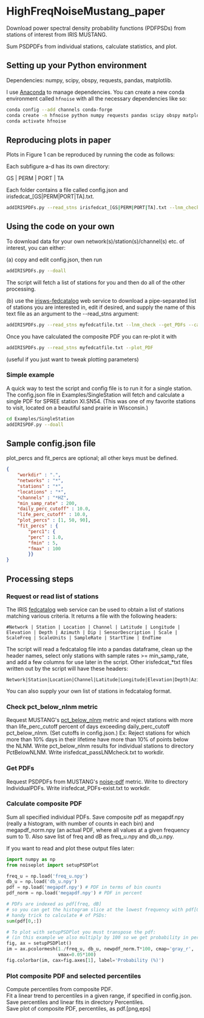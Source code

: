 # HighFreqNoiseMustang_paper
Download power spectral density probability functions (PDFPSDs) from stations of interest from IRIS MUSTANG.

Sum PSDPDFs from individual stations, calculate statistics, and plot.

## Setting up your Python environment
Dependencies: numpy, scipy, obspy, requests, pandas, matplotlib.

I use [Anaconda](https://www.anaconda.com/download/) to manage dependencies.  You can create a new conda environment called ```hfnoise``` with all the necessary dependencies like so:
```bash
conda config --add channels conda-forge
conda create -n hfnoise python numpy requests pandas scipy obspy matplotlib
conda activate hfnoise
```

## Reproducing plots in paper
Plots in Figure 1 can be reproduced by running the code as follows:

Each subfigure a-d has its own directory:

GS | PERM | PORT | TA

Each folder contains a file called config.json and irisfedcat_[GS|PERM|PORT|TA].txt.

```bash
addIRISPDFs.py --read_stns irisfedcat_[GS|PERM|PORT|TA].txt --lnm_check --get_PDFs --calc_PDFs --plot_PDF
```

## Using the code on your own
To download data for your own network(s)/station(s)/channel(s) etc. of interest, you can either:

(a) copy and edit config.json, then run 
```bash
addIRISPDFs.py --doall
```
The script will fetch a list of stations for you and then do all of the other processing.

(b) use the [irisws-fedcatalog](http://service.iris.edu/irisws/fedcatalog/1/) web service to download a pipe-separated list of stations you are interested in, edit if desired, and supply the name of this text file as an argument to the --read_stns argument:
```bash
addIRISPDFs.py --read_stns myfedcatfile.txt --lnm_check --get_PDFs --calc_PDF --plot_PDF
```

Once you have calculated the composite PDF you can re-plot it with
```bash
addIRISPDFs.py --read_stns myfedcatfile.txt --plot_PDF
```
(useful if you just want to tweak plotting parameters)

### Simple example
A quick way to test the script and config file is to run it for a single station.  The config.json file in Examples/SingleStation will fetch and calculate a single PDF for SPREE station XI.SN54.  (This was one of my favorite stations to visit, located on a beautiful sand prairie in Wisconsin.) 
```bash
cd Examples/SingleStation
addIRISPDF.py --doall
```

## Sample config.json file
plot_percs and fit_percs are optional; all other keys must be defined.
```json
{
	"workdir" : ".",
	"networks" : "*",
	"stations" : "*",
	"locations" : "*",
	"channels" : "*HZ",
	"min_samp_rate" : 200,
	"daily_perc_cutoff" : 10.0,
	"life_perc_cutoff" : 10.0,
	"plot_percs" : [1, 50, 90],
	"fit_percs" : {
		"perc1": {
		"perc" : 1.0,
		"fmin" : 5,
		"fmax" : 100
		}}
}
```

## Processing steps

### Request or read list of stations
The IRIS [fedcatalog](http://service.iris.edu/irisws/fedcatalog/1/) web service can be used to obtain a list of stations matching various criteria.
It returns a file with the following headers:
```
#Network | Station | Location | Channel | Latitude | Longitude | Elevation | Depth | Azimuth | Dip | SensorDescription | Scale | ScaleFreq | ScaleUnits | SampleRate | StartTime | EndTime
```
The script will read a fedcatalog file into a pandas dataframe, clean up the header names, select only stations with sample rates >= min_samp_rate, and add a few columns for use later in the script.  Other irisfedcat_*txt files written out by the script will have these headers: 
```
Network|Station|Location|Channel|Latitude|Longitude|Elevation|Depth|Azimuth|Dip|SensorDescription|Scale|ScaleFreq|ScaleUnits|SampleRate|StartTime|EndTime|Target|StartDate|EndDate|TotalTime
```
You can also supply your own list of stations in fedcatalog format. 

### Check pct\_below\_nlnm metric
Request MUSTANG's [pct\_below\_nlnm](http://service.iris.edu/mustang/metrics/docs/1/desc/pct_below_nlnm/) metric and reject stations with more than life_perc_cutoff percent of days exceeding daily_perc_cutoff pct\_below\_nlnm.  (Set cutoffs in config.json.)  Ex: Reject stations for which more than 10% days in their lifetime have more than 10% of points below the NLNM.  Write pct\_below\_nlnm results for individual stations to directory PctBelowNLNM.  Write irisfedcat_passLNMcheck.txt to workdir.

### Get PDFs
Request PSDPDFs from MUSTANG's [noise-pdf](http://service.iris.edu/mustang/noise-pdf/1/) metric.  Write to directory IndividualPDFs.  Write irisfedcat_PDFs-exist.txt to workdir.

### Calculate composite PDF
Sum all specified individual PDFs. Save composite pdf as megapdf.npy (really a histogram, with number of counts in each bin) and megapdf\_norm.npy (an actual PDF, where all values at a given frequency sum to 1).  Also save list of freq and dB as freq\_u.npy and db\_u.npy.

If you want to read and plot these output files later: 
```python
import numpy as np
from noiseplot import setupPSDPlot

freq_u = np.load('freq_u.npy')
db_u = np.load('db_u.npy')
pdf = np.load('megapdf.npy') # PDF in terms of bin counts
pdf_norm = np.load('megapdf.npy') # PDF in percent

# PDFs are indexed as pdf[freq, dB]
# so you can get the histogram slice at the lowest frequency with pdf[0,:]
# handy trick to calculate # of PSDs:
sum(pdf[0,:])

# To plot with setupPSDPlot you must transpose the pdf:
# (in this example we also multiply by 100 so we get probability in percent)
fig, ax = setupPSDPlot()
im = ax.pcolormesh(1./freq_u, db_u, newpdf_norm.T*100, cmap='gray_r', 
                   vmax=0.05*100)
fig.colorbar(im, cax=fig.axes[1], label='Probability (%)')
```

### Plot composite PDF and selected percentiles
Compute percentiles from composite PDF.  
Fit a linear trend to percentiles in a given range, if specified in config.json.  
Save percentiles and linear fits in directory Percentiles.  
Save plot of composite PDF, percentiles, as pdf.[png,eps]


